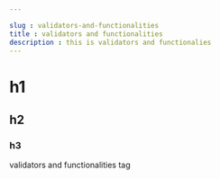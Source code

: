 ```yaml
---

slug : validators-and-functionalities
title : validators and functionalities
description : this is validators and functionalies
---
```


# h1

## h2

### h3


validators and functionalities tag